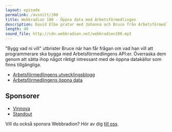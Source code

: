 ```yaml
---
layout: episode
permalink: /avsnitt/100
title: Webbradion 100 - Öppna data med Arbetsförmedlingen
description: David Elbe pratar med Johanna och Bruce från Arbetsförmedlingen om deras öppna data.
length: 40
sound_file: http://cdn.webbradion.net/webbradion100.mp3
---
```


"Bygg vad ni vill" utbrister Bruce när han får frågan om vad han vill att programmerare ska bygga
med Arbetsförmedlingens API:er. Överraska dem genom att sätta ihop något riktigt intressant med
de öppna datakällor som finns tillgängliga.

* [Arbetsförmedlingens utvecklingsblogg](http://www.arbetsformedlingen.se/2.74f3744514ff246fd8756b7.html)
* [Arbetsförmedlingens öppna data](http://www.arbetsformedlingen.se/Globalmeny/Om-webbplatsen/Oppna-data.html)

## Sponsorer

* [Vinnova](http://www.vinnova.se/sv/)
* [Standout](http://standout.se/)

Vill du också sponsra Webbradion? Hör av dig [till oss](http://webbradion.net/om.html).
